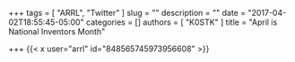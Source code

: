 +++
tags = [ "ARRL", "Twitter" ]
slug = ""
description = ""
date = "2017-04-02T18:55:45-05:00"
categories = []
authors = [ "K0STK" ]
title = "April is National Inventors Month"

+++
{{< x user="arrl" id="848565745973956608" >}}
<!--more-->
